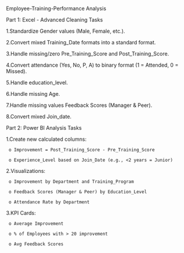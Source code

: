 Employee-Training-Performance Analysis

Part 1: Excel - Advanced Cleaning Tasks
   
   1.Standardize Gender values (Male, Female, etc.).
   
   2.Convert mixed Training_Date formats into a standard format.
   
   3.Handle missing/zero Pre_Training_Score and Post_Training_Score.
   
   4.Convert attendance (Yes, No, P, A) to binary format (1 = Attended, 0 = Missed).
   
   5.Handle education_level.
   
   6.Handle missing Age.
   
   7.Handle missing values Feedback Scores (Manager & Peer).
   
   8.Convert mixed Join_date.

Part 2: Power BI Analysis Tasks
   
   1.Create new calculated columns:
     
	 o Improvement = Post_Training_Score - Pre_Training_Score
     
	 o Experience_Level based on Join_Date (e.g., <2 years = Junior)
   
   2.Visualizations:
     
	 o Improvement by Department and Training_Program
     
	 o Feedback Scores (Manager & Peer) by Education_Level
     
	 o Attendance Rate by Department
   
   3.KPI Cards:
     
	 o Average Improvement
     
	 o % of Employees with > 20 improvement
     
	 o Avg Feedback Scores
